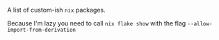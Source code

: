 A list of custom-ish `nix` packages.

Because I'm lazy you need to call `nix flake show` with the flag `--allow-import-from-derivation`
